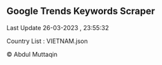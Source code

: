 

## Google Trends Keywords Scraper 
 
Last Update 26-03-2023 , 23:55:32

Country List :
VIETNAM.json



© Abdul Muttaqin 

